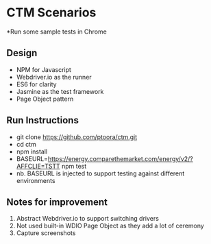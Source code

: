 # CTM Scenarios

*Run some sample tests in Chrome

## Design
* NPM for Javascript
* Webdriver.io as the runner
* ES6 for clarity
* Jasmine as the test framework
* Page Object pattern

## Run Instructions
* git clone https://github.com/ptoora/ctm.git
* cd ctm 
* npm install 
* BASEURL=https://energy.comparethemarket.com/energy/v2/?AFFCLIE=TSTT npm test
* nb. BASEURL is injected to support testing against different environments

## Notes for improvement
1. Abstract Webdriver.io to support switching drivers
2. Not used built-in WDIO Page Object as they add a lot of ceremony
3. Capture screenshots